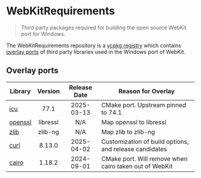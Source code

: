 # WebKitRequirements
> Third party packages required for building the open source WebKit port for Windows.

The WebKitRequirements repository is a
[vcpkg registry](https://learn.microsoft.com/en-us/vcpkg/concepts/registries)
which contains
[overlay ports](https://learn.microsoft.com/en-us/vcpkg/concepts/overlay-ports)
of third party libraries used in the Windows port of WebKit.

## Overlay ports

| Library | Version | Release Date | Reason for Overlay |
|---|:---:|:---:|---|
| [icu](http://site.icu-project.org) | 77.1 | 2025-03-13 | CMake port. Upstream pinned to 74.1 |
| [openssl](https://www.libressl.org/) | libressl | N/A | Map openssl to libressl |
| [zlib](https://github.com/zlib-ng/zlib-ng) | zlib-ng | N/A | Map zlib to zlib-ng |
| [curl](https://curl.se) | 8.13.0 | 2025-04-02 | Customization of build options, and release candidates |
| [cairo](https://gitlab.freedesktop.org/cairo/cairo) | 1.18.2 | 2024-09-01 | CMake port. Will remove when cairo taken out of WebKit |
